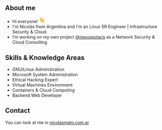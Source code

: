 ## About me

* Hi everyone! <img src="hi.gif" width="20px">
* I'm Nicolás from Argentina and I'm an Linux SR Engineer | Infrastructure Security & Cloud.
* I’m working on my own project [@nexuspolaris](https://www.nexuspolaris.com.ar) as a Network Security & Cloud Consulting

## Skills & Knowledge Areas

* GNU/Linux Administration
* Microsoft System Administration
* Ethical Hacking Expert
* Virtual Machines Environment
* Containers & Cloud Computing
* Backend Web Developer

## Contact

You can look at me in [nicolasmato.com.ar](https://www.nicolasmato.com.ar)
